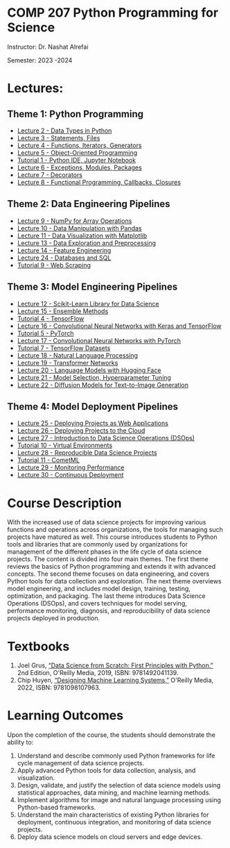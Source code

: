 # COMP 207 Python Programming for Science

Instructor: Dr. Nashat Alrefai

Semester:  2023 -2024


# Lectures:

## Theme 1: Python Programming
* <a href="Lectures/Theme 1 - Python Programming/Lecture 2 - Data Types in Python/Lecture 2 - Data Types.ipynb">Lecture 2 - Data Types in Python</a>
* <a href="Lectures/Theme 1 - Python Programming/Lecture 3 - Statements, Files/Lecture 3 - Statements, Files.ipynb">Lecture 3 - Statements, Files</a>
* <a href="Lectures/Theme 1 - Python Programming/Lecture 4 - Functions, Iterators, Generators/Lecture 4 - Functions, Iterators, Generators.ipynb">Lecture 4 - Functions, Iterators, Generators</a>
* <a href="Lectures/Theme 1 - Python Programming/Lecture 5 - Object-Oriented Programming/Lecture 5 - OOP.ipynb">Lecture 5 - Object-Oriented Programming</a>
* <a href="Lectures/Theme 1 - Python Programming/Tutorial 1 - Python IDE, Jupyter Notebook/Tutorial 1 - Python IDE.ipynb">Tutorial 1 - Python IDE, Jupyter Notebook</a>
* <a href="Lectures/Theme 1 - Python Programming/Lecture 6 - Exceptions, Modules, Packages/Lecture 6 - Exceptions, Modules, Packages.ipynb">Lecture 6 - Exceptions, Modules, Packages</a>
* <a href="Lectures/Theme 1 - Python Programming/Lecture 7 - Decorators/Lecture 7 - Decorators.ipynb">Lecture 7 - Decorators</a>
* <a href="Lectures/Theme 1 - Python Programming/Lecture 8 - Functional Programming, Callbacks, Closures/Lecture 8 - Functional Programming, Callbacks, Closures.ipynb">Lecture 8 - Functional Programming, Callbacks, Closures</a>
## Theme 2: Data Engineering Pipelines
* <a href="Lectures/Theme 2 - Data Engineering Pipelines/Lecture 9 - NumPy for Array Operations/Lecture 9 - NumPy for Array Operations.ipynb">Lecture 9 - NumPy for Array Operations</a>
* <a href="Lectures/Theme 2 - Data Engineering Pipelines/Lecture 10 - Data Manipulation with Pandas/Lecture 10 - Data Manipulation with Pandas.ipynb">Lecture 10 - Data Manipulation with Pandas</a>
* <a href="Lectures/Theme 2 - Data Engineering Pipelines/Lecture 11 - Data Visualization with Matplotlib/Lecture 11 - Data Visualization with Matplotlib.ipynb">Lecture 11 - Data Visualization with Matplotlib</a>
* <a href="Lectures/Theme 2 - Data Engineering Pipelines/Lecture 13 - Data Exploration and Preprocessing/Lecture 13 - Data Exploration and Preprocessing.ipynb">Lecture 13 - Data Exploration and Preprocessing</a>
* <a href="Lectures/Theme 2 - Data Engineering Pipelines/Lecture 14 - Feature Engineering/Lecture 14 - Feature Engineering.ipynb">Lecture 14 - Feature Engineering</a>
* <a href="Lectures/Theme 4 - Model Deployment Pipelines/Lecture 24 - SQL/Lecture 24 - SQL.ipynb">Lecture 24 - Databases and SQL</a>
* <a href="Lectures/Theme 4 - Model Deployment Pipelines/Tutorial 9 - Web Scraping/Tutorial 9 - Web Scraping.ipynb">Tutorial 9 - Web Scraping</a>
## Theme 3: Model Engineering Pipelines
* <a href="Lectures/Theme 2 - Data Engineering Pipelines/Lecture 12 - Scikit-Learn for Data Science/Lecture 12 - Scikit-Learn for Data Science.ipynb">Lecture 12 - Scikit-Learn Library for Data Science</a>
* <a href="Lectures/Theme 3 - Model Engineering Pipelines/Lecture 15 - Ensemble Methods/Lecture 15 - Ensemble Methods.ipynb">Lecture 15 - Ensemble Methods</a>
* <a href="Lectures/Theme 2 - Data Engineering Pipelines/Tutorial 4 - TensorFlow/Tutorial 4 - TensorFlow.ipynb">Tutorial 4 - TensorFlow</a>
* <a href="Lectures/Theme 3 - Model Engineering Pipelines/Lecture 16 - Convolutional Neural Networks/Lecture 16 - Convolutional Neural Networks with Keras and TensorFlow.ipynb">Lecture 16 - Convolutional Neural Networks with Keras and TensorFlow</a>
* <a href="Lectures/Theme 3 - Model Engineering Pipelines/Tutorial 5 - PyTorch/Tutorial 5 - PyTorch.ipynb">Tutorial 5 - PyTorch</a>
* <a href="Lectures/Theme 3 - Model Engineering Pipelines/Lecture 17 - Convolutional NN with PyTorch/Lecture 17 - Convolutional NN with PyTorch.ipynb">Lecture 17 - Convolutional Neural Networks with PyTorch</a>
* <a href="Lectures/Theme 3 - Model Engineering Pipelines/Tutorial 7 - TensorFlow Datasets/Tutorial 7 - TensorFlow Datasets.ipynb">Tutorial 7 - TensorFlow Datasets</a>
* <a href="Lectures/Theme 3 - Model Engineering Pipelines/Lecture 18 - Natural Language Processing/Lecture 18 - Natural Language Processing.ipynb">Lecture 18 - Natural Language Processing</a>
* <a href="Lectures/Theme 3 - Model Engineering Pipelines/Lecture 19 - Transformer Networks/Lecture 19 - Transformer Networks.ipynb">Lecture 19 - Transformer Networks</a>
* <a href="Lectures/Theme 3 - Model Engineering Pipelines/Lecture 20 - Language Models with Hugging Face/Lecture 20 - Language Models with Hugging Face.ipynb">Lecture 20 - Language Models with Hugging Face</a>
* <a href="Lectures/Theme 3 - Model Engineering Pipelines/Lecture 21 - Model Selection, Hyperparameter Tuning/Lecture 21 - Model Selection, Hyperparameter Tuning.ipynb">Lecture 21 - Model Selection, Hyperparameter Tuning</a>
* <a href="Lectures/Theme 3 - Model Engineering Pipelines/Lecture 22 - Diffusion Models/Lecture 22 - Diffusion Models.ipynb">Lecture 22 - Diffusion Models for Text-to-Image Generation</a>
## Theme 4: Model Deployment Pipelines
* <a href="Lectures/Theme 4 - Model Deployment Pipelines/Lecture 25 - Deploying Projects as Web Apps/Lecture 25 - Deploying Projects as Web Apps.ipynb">Lecture 25 - Deploying Projects as Web Applications</a>
* <a href="Lectures/Theme 4 - Model Deployment Pipelines/Lecture 26 - Deploying Projects to the Cloud/Lecture 26 - Deploying Projects to the Cloud.ipynb">Lecture 26 - Deploying Projects to the Cloud</a>
* <a href="Lectures/Theme 4 - Model Deployment Pipelines/Lecture 27 - DSOps/Lecture 27 - Intro to Data Science Operations (DSOps).pdf">Lecture 27 - Introduction to Data Science Operations (DSOps)</a>
* <a href="Lectures/Theme 4 - Model Deployment Pipelines/Tutorial 10 - Virtual Environments/Tutorial 10 - Virtual Environments.ipynb">Tutorial 10 - Virtual Environments</a>
* <a href="Lectures/Theme 4 - Model Deployment Pipelines/Lecture 28 - Reproducible DS Projects/Lecture 28 - Reproducible DS Projects.ipynb">Lecture 28 - Reproducible Data Science Projects</a>
* <a href="Lectures/Theme 4 - Model Deployment Pipelines/Tutorial 11 - CometML/CometML.ipynb">Tutorial 11 - CometML</a>
* <a href="Lectures/Theme 4 - Model Deployment Pipelines/Lecture 29 - Monitoring Performance/Lecture 29 - Monitoring Performance.ipynb">Lecture 29 - Monitoring Performance</a>
* <a href="Lectures/Theme 4 - Model Deployment Pipelines/Lecture 30 - Continuous Deployment/Lecture 30 - Continuous Deployment.pdf">Lecture 30 - Continuous Deployment</a>

# Course Description
With the increased use of data science projects for improving various functions and operations across organizations, the tools for managing such projects have matured as well. This course introduces students to Python tools and libraries that are commonly used by organizations for management of the different phases in the life cycle of data science projects. The content is divided into four main themes. The first theme reviews the basics of Python programming and extends it with advanced concepts. The second theme focuses on data engineering, and covers Python tools for data collection and exploration. The next theme overviews model engineering, and includes model design, training, testing, optimization, and packaging. The last theme introduces Data Science Operations (DSOps), and covers techniques for model serving, performance monitoring, diagnosis, and reproducibility of data science projects deployed in production.

# Textbooks
1.	Joel Grus, [“Data Science from Scratch: First Principles with Python,”](https://www.amazon.com/Data-Science-Scratch-Principles-Python/dp/1492041130/ref=pd_lpo_1?pd_rd_i=1492041130&psc=1) 2nd Edition, O'Reilly Media, 2019, ISBN: 9781492041139.
2.	Chip Huyen, [“Designing Machine Learning Systems,”](https://www.amazon.com/Designing-Machine-Learning-Systems-Production-Ready/dp/1098107969) O'Reilly Media, 2022, ISBN: 9781098107963.

# Learning Outcomes
Upon the completion of the course, the students should demonstrate the ability to:
1.	Understand and describe commonly used Python frameworks for life cycle management of data science projects.
2.	Apply advanced Python tools for data collection, analysis, and visualization.
3. 	Design, validate, and justify the selection of data science models using statistical approaches, data mining, and machine learning methods. 
4.	Implement algorithms for image and natural language processing using Python-based frameworks. 
5.	Understand the main characteristics of existing Python libraries for deployment, continuous integration, and monitoring of data science projects.
6.	Deploy data science models on cloud servers and edge devices.
